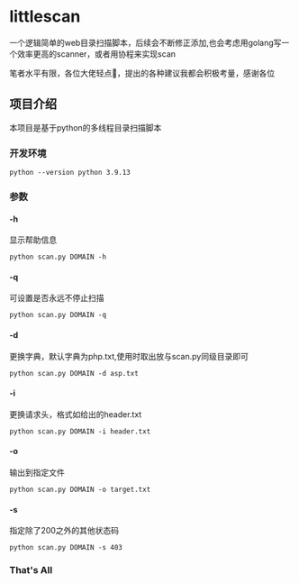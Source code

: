 # littlescan
一个逻辑简单的web目录扫描脚本，后续会不断修正添加,也会考虑用golang写一个效率更高的scanner，或者用协程来实现scan  
  
笔者水平有限，各位大佬轻点🐎，提出的各种建议我都会积极考量，感谢各位  
  
## 项目介绍
本项目是基于python的多线程目录扫描脚本  
  
### 开发环境  
``` python --version python 3.9.13 ```  

### 参数
#### -h
显示帮助信息  

``` python scan.py DOMAIN -h ```  

#### -q
可设置是否永远不停止扫描  

``` python scan.py DOMAIN -q ```  

#### -d
更换字典，默认字典为php.txt,使用时取出放与scan.py同级目录即可  

``` python scan.py DOMAIN -d asp.txt ```  

#### -i
更换请求头，格式如给出的header.txt  

``` python scan.py DOMAIN -i header.txt ```  

#### -o
输出到指定文件  

``` python scan.py DOMAIN -o target.txt ```  

#### -s
指定除了200之外的其他状态码

``` python scan.py DOMAIN -s 403 ```  

### That's All  







